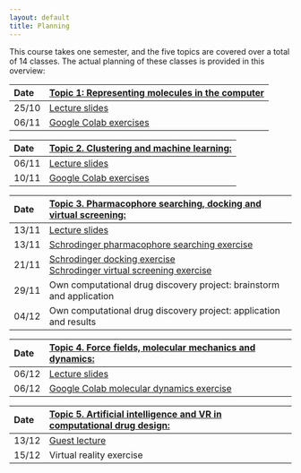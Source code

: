 ```yaml
---
layout: default
title: Planning
---
```


This course takes one semester, and the five topics are covered over a total of 14 classes. The actual planning of these classes is provided in this overview:

| Date  | [Topic 1: Representing molecules in the computer](Topic_01.md) |
|:------|:---------------------------------------------------------------|
| 25/10 | <a href="Topic_01/Slides_01.pdf" download>Lecture slides</a>  |
| 06/11 | <a href="https://githubtocolab.com/UAMCAntwerpen/2040FBDBIC/blob/master/Topic_01/Chemical_informatics_with_RDKit.ipynb" target="_blank">Google Colab exercises</a> |


| Date  | [Topic 2. Clustering and machine learning:](Topic_02.md)       |
|:----- |:---------------------------------------------------------------|
| 06/11 | <a href="Topic_02/Slides_02.pdf" download>Lecture slides</a>  |
| 10/11 | <a href="https://githubtocolab.com/UAMCAntwerpen/2040FBDBIC/blob/master/Topic_02/Clustering_and_machine_learning.ipynb" target="_blank">Google Colab exercises</a> |


| Date  | [Topic 3. Pharmacophore searching, docking and virtual screening:](Topic_03.md) |
|:------|:--------------------------------------------------------------------------------|
| 13/11 | <a href="Topic_03/Slides_03.pdf" download>Lecture slides</a> |
| 13/11 | <a href="Topic_03/Pharmacophore_Searching.pdf" download>Schrodinger pharmacophore searching exercise</a> |
| 21/11 | <a href="Topic_03/gb-docking-ls.pdf" download>Schrodinger docking exercise</a><br><a href="Topic_03/bs-sbvs-ls.pdf" download>Schrodinger virtual screening exercise</a> |
| 29/11 | Own computational drug discovery project: brainstorm and application |
| 04/12 | Own computational drug discovery project: application and results |


| Date  | [Topic 4. Force fields, molecular mechanics and dynamics:](Topic_04.md)  |
|:------|:-------------------------------------------------------------------------|
| 06/12 | <a href="Topic_04/Slides_04.pdf" download>Lecture slides</a> |
| 06/12 | <a href="https://githubtocolab.com/UAMCAntwerpen/2040FBDBIC/blob/master/Topic_04/Protein_ligand_MD.ipynb" target="_blank">Google Colab molecular dynamics exercise</a> |


| Date  | [Topic 5. Artificial intelligence and VR in computational drug design:](Topic_05.md)  |
|:------|:--------------------------------------------------------------------------------------|
| 13/12 | <a href="Topic_05/AI_in_drug_discovery.pdf" download>Guest lecture</a> |
| 15/12 | Virtual reality exercise |








